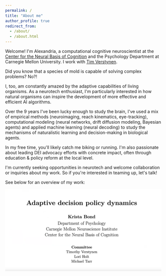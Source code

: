 ```yaml
---
permalink: /
title: "About me"
author_profile: true
redirect_from:
  - /about/
  - /about.html
---
```


<!-- ---
permalink: /
title: ""
excerpt: ""
author_profile: true
redirect_from:
  - /about/
  - /about.html
---
 -->


Welcome! I'm Alexandria, a computational cognitive neuroscientist at the [Center for 
the Neural Basis of Cognition](https://www.cnbc.cmu.edu/) and the Psychology 
Department at Carnegie Mellon University. I work with [Tim 
Verstynen](https://www.cmu.edu/dietrich/psychology/cognitiveaxon/members.html).

Did you know that a species of mold is capable of solving complex problems? No?!

I, too, am constantly amazed by the adaptive capabilities of living organisms. As a neurotech enthusiast, I'm particularly interested in how natural organisms can inspire the development of more effective and efficient AI algorithms.

Over the 9 years I've been lucky enough to study the brain, I've used a mix of empirical methods (neuroimaging, reach kinematics, eye-tracking), computational modeling (neural networks, drift diffusion modeling, Bayesian agents) and applied machine learning (neural decoding) to study the mechanisms of naturalistic learning and decision-making in biological agents. 

In my free time, you'll likely catch me biking or running. I'm also passionate about leading DEI advocacy efforts with concrete impact, often through education & policy reform at the local level. 

I'm currently seeking opportunities in neurotech and welcome collaboration or inquiries about my work. So if you're interested in teaming up, let's talk!



See below for an overview of my work:

[<img src="../images/defense_title.png " width="600" />](https://www.youtube.com/watch?v=Cu29DsmkOow) 
<!-- replace with gif  -->




